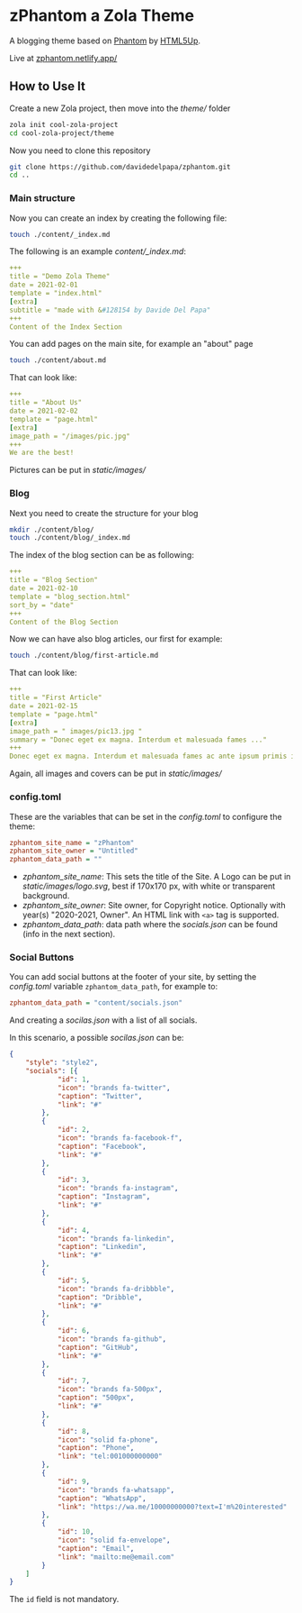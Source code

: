 # zPhantom a Zola Theme

A blogging theme based on [Phantom](https://html5up.net/phantom) by [HTML5Up](http://html5up.net).

Live at [zphantom.netlify.app/](https://zphantom.netlify.app/)

## How to Use It

Create a new Zola project, then move into the *theme/* folder

```bash
zola init cool-zola-project
cd cool-zola-project/theme
```

Now you need to clone this repository

```bash
git clone https://github.com/davidedelpapa/zphantom.git
cd ..
```

### Main structure

Now you can create an index by creating the following file:

```bash
touch ./content/_index.md
```

The following is an example *content/_index.md*:

```yaml
+++
title = "Demo Zola Theme"
date = 2021-02-01
template = "index.html"
[extra]
subtitle = "made with &#128154 by Davide Del Papa"
+++
Content of the Index Section
```

You can add pages on the main site, for example an "about" page

```bash
touch ./content/about.md
```

That can look like:

```yaml
+++
title = "About Us"
date = 2021-02-02
template = "page.html"
[extra]
image_path = "/images/pic.jpg"
+++
We are the best!
```

Pictures can be put in *static/images/*


### Blog

Next you need to create the structure for your blog

```bash
mkdir ./content/blog/
touch ./content/blog/_index.md
```

The index of the blog section can be as following:

```yaml
+++
title = "Blog Section"
date = 2021-02-10
template = "blog_section.html"
sort_by = "date"
+++
Content of the Blog Section
```

Now we can have also blog articles, our first for example:

```bash
touch ./content/blog/first-article.md
```

That can look like:

```yaml
+++
title = "First Article"
date = 2021-02-15
template = "page.html"
[extra]
image_path = " images/pic13.jpg "
summary = "Donec eget ex magna. Interdum et malesuada fames ..."
+++
Donec eget ex magna. Interdum et malesuada fames ac ante ipsum primis in faucibus. Pellentesque venenatis dolor imperdiet dolor mattis sagittis. Praesent rutrum sem diam, vitae egestas enim auctor sit amet.
```

Again, all images and covers can be put in *static/images/*

### config.toml

These are the variables that can be set in the *config.toml* to configure the theme:

```ini
zphantom_site_name = "zPhantom"
zphantom_site_owner = "Untitled"
zphantom_data_path = ""
```

- *zphantom_site_name*: This sets the title of the Site. 
A Logo can be put in *static/images/logo.svg*, best if 170x170 px, with white or transparent background.
- *zphantom_site_owner*: Site owner, for Copyright notice. Optionally with year(s) "2020-2021, Owner". An HTML link with `<a>` tag is supported.
- *zphantom_data_path*: data path where the *socials.json* can be found (info in the next section).

### Social Buttons

You can add social buttons at the footer of your site, by setting the *config.toml* variable `zphantom_data_path`, for example to:

```ini
zphantom_data_path = "content/socials.json"
```

And creating a *socilas.json* with a list of all socials.

In this scenario, a possible *socilas.json* can be:

```json
{
    "style": "style2",
    "socials": [{
            "id": 1,
            "icon": "brands fa-twitter",
            "caption": "Twitter",
            "link": "#"
        },
        {
            "id": 2,
            "icon": "brands fa-facebook-f",
            "caption": "Facebook",
            "link": "#"
        },
        {
            "id": 3,
            "icon": "brands fa-instagram",
            "caption": "Instagram",
            "link": "#"
        },
        {
            "id": 4,
            "icon": "brands fa-linkedin",
            "caption": "Linkedin",
            "link": "#"
        },
        {
            "id": 5,
            "icon": "brands fa-dribbble",
            "caption": "Dribble",
            "link": "#"
        },
        {
            "id": 6,
            "icon": "brands fa-github",
            "caption": "GitHub",
            "link": "#"
        },
        {
            "id": 7,
            "icon": "brands fa-500px",
            "caption": "500px",
            "link": "#"
        },
        {
            "id": 8,
            "icon": "solid fa-phone",
            "caption": "Phone",
            "link": "tel:001000000000"
        },
        {
            "id": 9,
            "icon": "brands fa-whatsapp",
            "caption": "WhatsApp",
            "link": "https://wa.me/10000000000?text=I'm%20interested"
        },
        {
            "id": 10,
            "icon": "solid fa-envelope",
            "caption": "Email",
            "link": "mailto:me@email.com"
        }
    ]
}
```

The `id` field is not mandatory.
